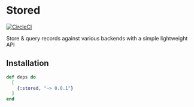 # Stored
[![CircleCI](https://circleci.com/gh/rupurt/stored.svg?style=svg)](https://circleci.com/gh/rupurt/stored)

Store & query records against various backends with a simple lightweight API

## Installation

```elixir
def deps do
  [
    {:stored, "~> 0.0.1"}
  ]
end
```
